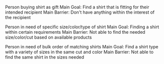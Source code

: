 Person buying shirt as gift
Main Goal: Find a shirt that is fitting for their intended recipient
Main Barrier: Don't have anything within the interest of the recipient

Person in need of specific size/color/type of shirt
Main Goal: Finding a shirt within certain requirements
Main Barrier: Not able to find the needed size/color/cut based on available products

Person in need of bulk order of matching shirts
Main Goal: Find a shirt type with a variety of sizes in the same cut and color
Main Barrier: Not able to find the same shirt in the sizes needed
